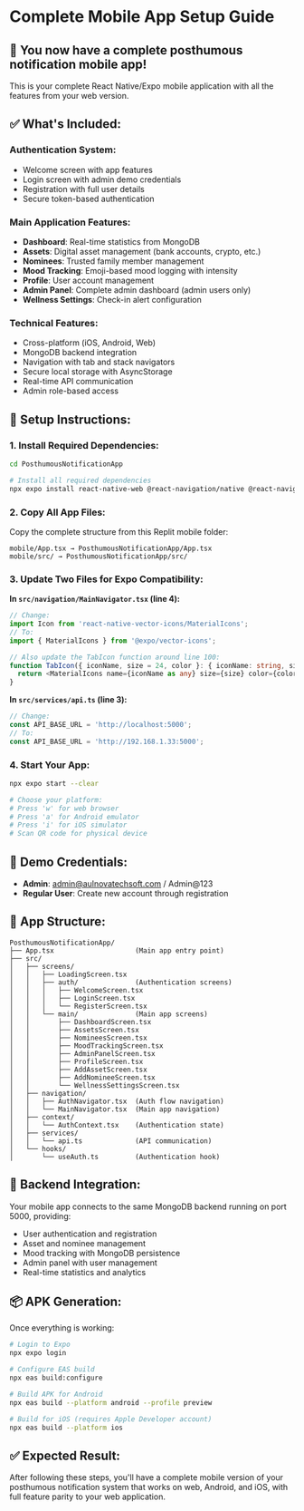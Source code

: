 # Complete Mobile App Setup Guide

## 🎯 **You now have a complete posthumous notification mobile app!**

This is your complete React Native/Expo mobile application with all the features from your web version.

## ✅ **What's Included:**

### **Authentication System:**
- Welcome screen with app features
- Login screen with admin demo credentials
- Registration with full user details
- Secure token-based authentication

### **Main Application Features:**
- **Dashboard**: Real-time statistics from MongoDB
- **Assets**: Digital asset management (bank accounts, crypto, etc.)
- **Nominees**: Trusted family member management
- **Mood Tracking**: Emoji-based mood logging with intensity
- **Profile**: User account management
- **Admin Panel**: Complete admin dashboard (admin users only)
- **Wellness Settings**: Check-in alert configuration

### **Technical Features:**
- Cross-platform (iOS, Android, Web)
- MongoDB backend integration
- Navigation with tab and stack navigators
- Secure local storage with AsyncStorage
- Real-time API communication
- Admin role-based access

## 🚀 **Setup Instructions:**

### **1. Install Required Dependencies:**
```bash
cd PosthumousNotificationApp

# Install all required dependencies
npx expo install react-native-web @react-navigation/native @react-navigation/native-stack @react-navigation/bottom-tabs @react-navigation/stack react-native-screens react-native-safe-area-context @react-native-async-storage/async-storage @expo/vector-icons react-native-gesture-handler react-native-reanimated
```

### **2. Copy All App Files:**
Copy the complete structure from this Replit mobile folder:
```
mobile/App.tsx → PosthumousNotificationApp/App.tsx
mobile/src/ → PosthumousNotificationApp/src/
```

### **3. Update Two Files for Expo Compatibility:**

**In `src/navigation/MainNavigator.tsx` (line 4):**
```typescript
// Change:
import Icon from 'react-native-vector-icons/MaterialIcons';
// To:
import { MaterialIcons } from '@expo/vector-icons';

// Also update the TabIcon function around line 100:
function TabIcon({ iconName, size = 24, color }: { iconName: string, size?: number, color: string }) {
  return <MaterialIcons name={iconName as any} size={size} color={color} />;
}
```

**In `src/services/api.ts` (line 3):**
```typescript
// Change:
const API_BASE_URL = 'http://localhost:5000';
// To:
const API_BASE_URL = 'http://192.168.1.33:5000';
```

### **4. Start Your App:**
```bash
npx expo start --clear

# Choose your platform:
# Press 'w' for web browser
# Press 'a' for Android emulator
# Press 'i' for iOS simulator
# Scan QR code for physical device
```

## 🔑 **Demo Credentials:**
- **Admin**: admin@aulnovatechsoft.com / Admin@123
- **Regular User**: Create new account through registration

## 📱 **App Structure:**
```
PosthumousNotificationApp/
├── App.tsx                    (Main app entry point)
├── src/
│   ├── screens/
│   │   ├── LoadingScreen.tsx
│   │   ├── auth/              (Authentication screens)
│   │   │   ├── WelcomeScreen.tsx
│   │   │   ├── LoginScreen.tsx
│   │   │   └── RegisterScreen.tsx
│   │   └── main/              (Main app screens)
│   │       ├── DashboardScreen.tsx
│   │       ├── AssetsScreen.tsx
│   │       ├── NomineesScreen.tsx
│   │       ├── MoodTrackingScreen.tsx
│   │       ├── AdminPanelScreen.tsx
│   │       ├── ProfileScreen.tsx
│   │       ├── AddAssetScreen.tsx
│   │       ├── AddNomineeScreen.tsx
│   │       └── WellnessSettingsScreen.tsx
│   ├── navigation/
│   │   ├── AuthNavigator.tsx  (Auth flow navigation)
│   │   └── MainNavigator.tsx  (Main app navigation)
│   ├── context/
│   │   └── AuthContext.tsx    (Authentication state)
│   ├── services/
│   │   └── api.ts             (API communication)
│   └── hooks/
│       └── useAuth.ts         (Authentication hook)
```

## 🔧 **Backend Integration:**
Your mobile app connects to the same MongoDB backend running on port 5000, providing:
- User authentication and registration
- Asset and nominee management
- Mood tracking with MongoDB persistence
- Admin panel with user management
- Real-time statistics and analytics

## 📦 **APK Generation:**
Once everything is working:
```bash
# Login to Expo
npx expo login

# Configure EAS build
npx eas build:configure

# Build APK for Android
npx eas build --platform android --profile preview

# Build for iOS (requires Apple Developer account)
npx eas build --platform ios
```

## ✅ **Expected Result:**
After following these steps, you'll have a complete mobile version of your posthumous notification system that works on web, Android, and iOS, with full feature parity to your web application.